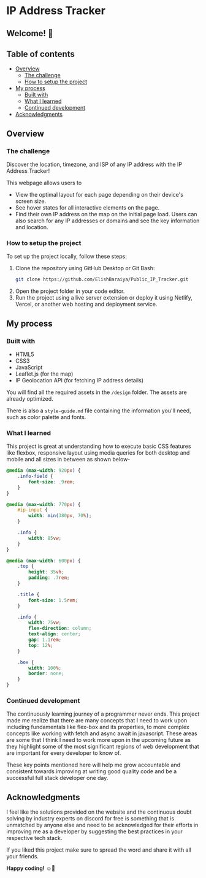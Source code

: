# IP Address Tracker

## Welcome! 👋

## Table of contents

- [Overview](#overview)
  - [The challenge](#the-challenge)
  - [How to setup the project](#how-to-setup-the-project)
- [My process](#my-process)
  - [Built with](#built-with)
  - [What I learned](#what-i-learned)
  - [Continued development](#continued-development)
- [Acknowledgments](#acknowledgments)

## Overview

### The challenge

Discover the location, timezone, and ISP of any IP address with the IP Address Tracker! 

This webpage allows users to
- View the optimal layout for each page depending on their device's screen size.
- See hover states for all interactive elements on the page.
- Find their own IP address on the map on the initial page load. 
Users can also search for any IP addresses or domains and see the key information and location.

### How to setup the project

To set up the project locally, follow these steps:

1. Clone the repository using GitHub Desktop or Git Bash:
    ```bash
    git clone https://github.com/ElishBaraiya/Public_IP_Tracker.git
    ```
2. Open the project folder in your code editor.
3. Run the project using a live server extension or deploy it using Netlify, Vercel, or another web hosting and deployment service.

## My process

### Built with

- HTML5
- CSS3
- JavaScript
- Leaflet.js (for the map)
- IP Geolocation API (for fetching IP address details)

You will find all the required assets in the `/design` folder. The assets are already optimized.

There is also a `style-guide.md` file containing the information you'll need, such as color palette and fonts.

### What I learned

This project is great at understanding how to execute basic CSS features like flexbox, responsive layout using media queries for both desktop and mobile and all sizes in between as shown below-

```css
@media (max-width: 920px) {
    .info-field {
        font-size: .9rem;
    }
}

@media (max-width: 770px) {
    #ip-input {
        width: min(380px, 70%);
    }

    .info {
        width: 85vw;
    }
}

@media (max-width: 600px) {
    .top {
        height: 35vh;
        padding: .7rem;
    }

    .title {
        font-size: 1.5rem;
    }

    .info {
        width: 75vw;
        flex-direction: column;
        text-align: center;
        gap: 1.1rem;
        top: 12%;
    }

    .box {
        width: 100%;
        border: none;
    }
}
```

### Continued development

The continuously learning journey of a programmer never ends. This project made me realize that there are many concepts that I need to work upon including fundamentals like flex-box and its properties, to more complex concepts like working with fetch and async await in javascript. These areas are some that I think I need to work more upon in the upcoming future as they highlight some of the most significant regions of web development that are important for every developer to know of. 

These key points mentioned here will help me grow accountable and consistent towards improving at writing good quality code and be a successful full stack developer one day.

## Acknowledgments

I feel like the solutions provided on the website and the continuous doubt solving by industry experts on discord for free is something that is unmatched by anyone else and need to be acknowledged for their efforts in improving me as a developer by suggesting the best practices in your respective tech stack.


If you liked this project make sure to spread the word and share it with all your friends.

**Happy coding!** ☺️🚀
